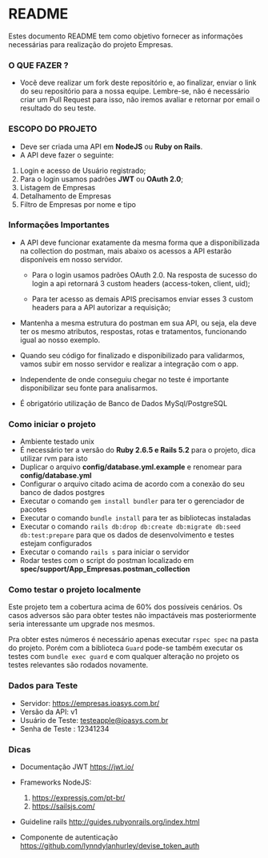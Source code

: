 # README

Estes documento README tem como objetivo fornecer as informações necessárias para realização do projeto Empresas.

### O QUE FAZER ?

- Vocẽ deve realizar um fork deste repositório e, ao finalizar, enviar o link do seu repositório para a nossa equipe. Lembre-se, não é necessário criar um Pull Request para isso, não iremos avaliar e retornar por email o resultado do seu teste.

### ESCOPO DO PROJETO

- Deve ser criada uma API em **NodeJS** ou **Ruby on Rails**.
- A API deve fazer o seguinte:

1. Login e acesso de Usuário registrado;
2. Para o login usamos padrões **JWT** ou **OAuth 2.0**;
3. Listagem de Empresas
4. Detalhamento de Empresas
5. Filtro de Empresas por nome e tipo

### Informações Importantes

- A API deve funcionar exatamente da mesma forma que a disponibilizada na collection do postman, mais abaixo os acessos a API estarão disponíveis em nosso servidor.

  - Para o login usamos padrões OAuth 2.0. Na resposta de sucesso do login a api retornará 3 custom headers (access-token, client, uid);

  - Para ter acesso as demais APIS precisamos enviar esses 3 custom headers para a API autorizar a requisição;

- Mantenha a mesma estrutura do postman em sua API, ou seja, ela deve ter os mesmo atributos, respostas, rotas e tratamentos, funcionando igual ao nosso exemplo.

- Quando seu código for finalizado e disponibilizado para validarmos, vamos subir em nosso servidor e realizar a integração com o app.

- Independente de onde conseguiu chegar no teste é importante disponibilizar seu fonte para analisarmos.

- É obrigatório utilização de Banco de Dados MySql/PostgreSQL

### Como iniciar o projeto

- Ambiente testado unix
- É necessário ter a versão do **Ruby 2.6.5 e Rails 5.2** para o projeto, dica utilizar rvm para isto
- Duplicar o arquivo **config/database.yml.example** e renomear para **config/database.yml**
- Configurar o arquivo citado acima de acordo com a conexão do seu banco de dados postgres
- Executar o comando `gem install bundler` para ter o gerenciador de pacotes
- Executar o comando `bundle install` para ter as bibliotecas instaladas
- Executar o comando `rails db:drop db:create db:migrate db:seed db:test:prepare` para que os dados de desenvolvimento e testes estejam configurados
- Executar o comando `rails s` para iniciar o servidor
- Rodar testes com o script do postman localizado em **spec/support/App_Empresas.postman_collection**

### Como testar o projeto localmente

Este projeto tem a cobertura acima de 60% dos possíveis cenários. Os casos adversos são para obter testes não impactáveis mas posteriormente seria interessante um upgrade nos mesmos.

Pra obter estes números é necessário apenas executar `rspec spec` na pasta do projeto. Porém com a biblioteca `Guard` pode-se também executar os testes com `bundle exec guard` e com qualquer alteração no projeto os testes relevantes são rodados novamente.

### Dados para Teste

- Servidor: https://empresas.ioasys.com.br/
- Versão da API: v1
- Usuário de Teste: testeapple@ioasys.com.br
- Senha de Teste : 12341234

### Dicas

- Documentação JWT https://jwt.io/
- Frameworks NodeJS:

  1. https://expressjs.com/pt-br/
  2. https://sailsjs.com/

- Guideline rails http://guides.rubyonrails.org/index.html
- Componente de autenticação https://github.com/lynndylanhurley/devise_token_auth
